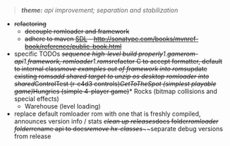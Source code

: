 > _**theme:** api improvement; separation and stabilization_

  * ~~refactoring~~
    * ~~decouple romloader and framework~~
    * ~~adhere to maven [SDL](http://maven.apache.org/guides/introduction/introduction-to-the-standard-directory-layout.html) - http://sonatype.com/books/mvnref-book/reference/public-book.html~~
  * specific TODOs
    *~~sequence high-level build properly~~1.~~gamerom-api~~1.~~framework, romloader~~1.~~roms~~*~~refactor C to accept formatter, default to internal class~~*~~move examples out of framework into roms~~*~~update existing roms~~*~~add shared target to unzip os desktop romloader into shared~~*~~ControlTest (r-c4d3 controls)~~*~~GetToTheSpot (simplest playable game)~~*~~Hungries (simple 4-player game)~~* Rocks (bitmap collisions and special effects)
      * Warehouse (level loading)
  * replace default romloader rom with one that is freshly compiled, announces version info / stats
  *~~clean up releases~~*~~docs folder~~*~~romloader folder~~*~~rename api to docs~~*~~remove hx-classes~~*~~separate debug versions from release